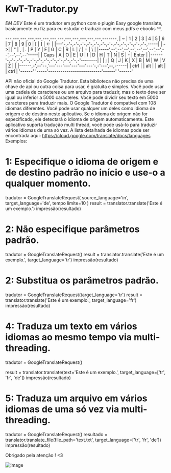 # KwT-Tradutor.py
*EM DEV* Este é um tradutor em python com o plugin Easy google translate, basicamente eu fiz para eu estudar e traduzir com meus pdfs e ebooks ^^,

---,---,---,---,---,---,---,---,---,---,---,---,---,-------,
| ~ | 1 | 2 | 3 | 4 | 5 | 6 | 7 | 8 | 9 | 0 | [ | ] | <-    |
|---'-,-'-,-'-,-'-,-'-,-'-,-'-,-'-,-'-,-'-,-'-,-'-,-'-,-----|
| ->| | " | , | . | P | Y | F | G | C | R | L | / | = |  \  |
|-----',--',--',--',--',--',--',--',--',--',--',--',--'-----|
| Caps | A | O | E | U | I | D | H | T | N | S | - |  Enter |
|------'-,-'-,-'-,-'-,-'-,-'-,-'-,-'-,-'-,-'-,-'-,-'--------|
|        | ; | Q | J | K | X | B | M | W | V | Z |          |
|------,-',--'--,'---'---'---'---'---'---'-,-'---',--,------|
| ctrl |  | alt |                          | alt  |  | ctrl |
'------'  '-----'--------------------------'------'  '------'


 API não oficial do Google Tradutor.
 Esta biblioteca não precisa de uma chave de api ou outra coisa para usar, é gratuita e simples.
 Você pode usar uma cadeia de caracteres ou um arquivo para traduzir, mas o texto deve ser igual ou inferior a 5000 caracteres.
 Você pode dividir seu texto em 5000 caracteres para traduzir mais.
 O Google Tradutor é compatível com 108 idiomas diferentes. Você pode usar qualquer um deles como idioma de origem e de destino neste aplicativo.
 Se o idioma de origem não for especificado, ele detectará o idioma de origem automaticamente.
 Este aplicativo suporta tradução multi thread, você pode usá-lo para traduzir vários idiomas de uma só vez.
 A lista detalhada de idiomas pode ser encontrada aqui: https://cloud.google.com/translate/docs/languages
 Exemplos:
 # 1: Especifique o idioma de origem e de destino padrão no início e use-o a qualquer momento.
 tradutor = GoogleTranslateRequest(
 source_language='in',
                    target_language='de',
 tempo limite=10
                )
 result = translator.translate('Este é um exemplo.')
 impressão(resultado)
 # 2: Não especifique parâmetros padrão.
 tradutor = GoogleTranslateRequest()
 result = translator.translate('Este é um exemplo.', target_language='tr')
 impressão(resultado)
 # 2: Substitua os parâmetros padrão.
 tradutor = GoogleTranslateRequest(target_language='tr')
 result = translator.translate('Este é um exemplo.', target_language='fr')
 impressão(resultado)
 # 4: Traduza um texto em vários idiomas ao mesmo tempo via multi-threading.
 tradutor = GoogleTranslateRequest()

 result = translator.translate(text='Este é um exemplo.', target_language=['tr', 'fr', 'de'])
 impressão(resultado)
 # 5: Traduza um arquivo em vários idiomas de uma só vez via multi-threading.
 tradutor = GoogleTranslateRequest()
 resultado = translator.translate_file(file_path='text.txt', target_language=['tr', 'fr', 'de'])
 impressão(resultado)
 
 Obrigado pela atenção ! <3

![image](https://user-images.githubusercontent.com/122295876/212154879-8ac7592a-f768-4a8b-abe5-56a96600aece.png)
